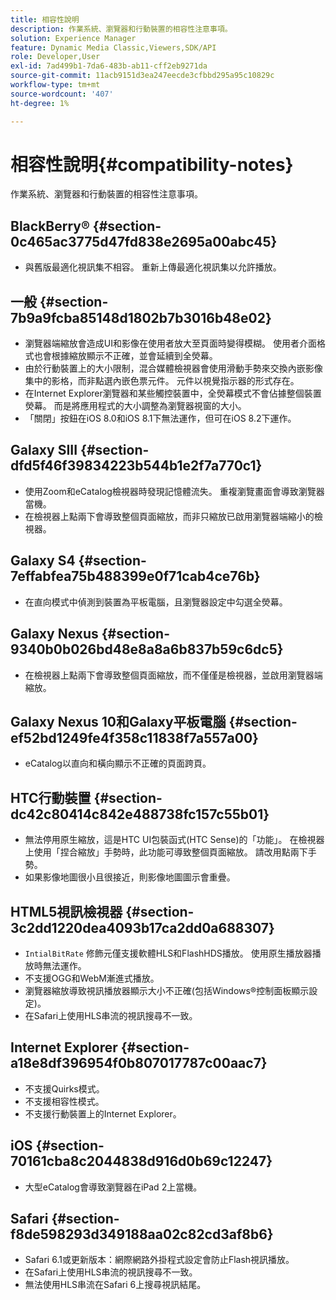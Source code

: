 ```yaml
---
title: 相容性說明
description: 作業系統、瀏覽器和行動裝置的相容性注意事項。
solution: Experience Manager
feature: Dynamic Media Classic,Viewers,SDK/API
role: Developer,User
exl-id: 7ad499b1-7da6-483b-ab11-cff2eb9271da
source-git-commit: 11acb9151d3ea247eecde3cfbbd295a95c10829c
workflow-type: tm+mt
source-wordcount: '407'
ht-degree: 1%

---
```


# 相容性說明{#compatibility-notes}

<!-- Updated April 06, 2021 from https://wiki.corp.adobe.com/pages/viewpage.action?spaceKey=scene7qa&title=s7Viewers%2C+S7SDK%2C+S7OnDemand+Release+Notes - Contact is Sasha -->

作業系統、瀏覽器和行動裝置的相容性注意事項。

## BlackBerry® {#section-0c465ac3775d47fd838e2695a00abc45}

* 與舊版最適化視訊集不相容。 重新上傳最適化視訊集以允許播放。

## 一般 {#section-7b9a9fcba85148d1802b7b3016b48e02}

* 瀏覽器端縮放會造成UI和影像在使用者放大至頁面時變得模糊。 使用者介面格式也會根據縮放顯示不正確，並會延續到全熒幕。
* 由於行動裝置上的大小限制，混合媒體檢視器會使用滑動手勢來交換內嵌影像集中的影格，而非點選內嵌色票元件。 元件以視覺指示器的形式存在。
* 在Internet Explorer瀏覽器和某些觸控裝置中，全熒幕模式不會佔據整個裝置熒幕。 而是將應用程式的大小調整為瀏覽器視窗的大小。
* 「關閉」按鈕在iOS 8.0和iOS 8.1下無法運作，但可在iOS 8.2下運作。

## Galaxy SIII {#section-dfd5f46f39834223b544b1e2f7a770c1}

* 使用Zoom和eCatalog檢視器時發現記憶體流失。 重複瀏覽畫面會導致瀏覽器當機。
* 在檢視器上點兩下會導致整個頁面縮放，而非只縮放已啟用瀏覽器端縮小的檢視器。

## Galaxy S4 {#section-7effabfea75b488399e0f71cab4ce76b}

* 在直向模式中偵測到裝置為平板電腦，且瀏覽器設定中勾選全熒幕。

## Galaxy Nexus {#section-9340b0b026bd48e8a8a6b837b59c6dc5}

* 在檢視器上點兩下會導致整個頁面縮放，而不僅僅是檢視器，並啟用瀏覽器端縮放。

## Galaxy Nexus 10和Galaxy平板電腦 {#section-ef52bd1249fe4f358c11838f7a557a00}

* eCatalog以直向和橫向顯示不正確的頁面跨頁。

## HTC行動裝置 {#section-dc42c80414c842e488738fc157c55b01}

* 無法停用原生縮放，這是HTC UI包裝函式(HTC Sense)的「功能」。 在檢視器上使用「捏合縮放」手勢時，此功能可導致整個頁面縮放。 請改用點兩下手勢。
* 如果影像地圖很小且很接近，則影像地圖圖示會重疊。

## HTML5視訊檢視器 {#section-3c2dd1220dea4093b17ca2dd0a688307}

* `IntialBitRate` 修飾元僅支援軟體HLS和FlashHDS播放。 使用原生播放器播放時無法運作。
* 不支援OGG和WebM漸進式播放。
* 瀏覽器縮放導致視訊播放器顯示大小不正確(包括Windows®控制面板顯示設定)。
* 在Safari上使用HLS串流的視訊搜尋不一致。

## Internet Explorer {#section-a18e8df396954f0b807017787c00aac7}

* 不支援Quirks模式。
* 不支援相容性模式。
* 不支援行動裝置上的Internet Explorer。

## iOS {#section-70161cba8c2044838d916d0b69c12247}

* 大型eCatalog會導致瀏覽器在iPad 2上當機。

## Safari {#section-f8de598293d349188aa02c82cd3af8b6}

* Safari 6.1或更新版本：網際網路外掛程式設定會防止Flash視訊播放。
* 在Safari上使用HLS串流的視訊搜尋不一致。
* 無法使用HLS串流在Safari 6上搜尋視訊結尾。
